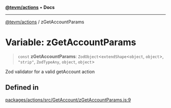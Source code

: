 [**@tevm/actions**](../README.md) • **Docs**

***

[@tevm/actions](../globals.md) / zGetAccountParams

# Variable: zGetAccountParams

> `const` **zGetAccountParams**: `ZodObject`\<`extendShape`\<`object`, `object`\>, `"strip"`, `ZodTypeAny`, `object`, `object`\>

Zod validator for a valid getAccount action

## Defined in

[packages/actions/src/GetAccount/zGetAccountParams.js:9](https://github.com/evmts/tevm-monorepo/blob/main/packages/actions/src/GetAccount/zGetAccountParams.js#L9)
